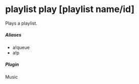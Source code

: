 # playlist play [playlist name/id]

Plays a playlist.
			

##### Aliases

* a!queue
* a!p


##### Plugin
Music